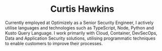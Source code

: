 <h1 align="center">Curtis Hawkins</h1>
<p>
  Currently employed at Optimizely as a Senior Security Engineer, I actively utilise languages and technologies such as TypeScript, Node, Python and Kusto Query Language. I work primarily with Cloud, Container, DevSecOps, Data and Application Security solutions, utilising programmatic techniques to enable customers to improve their processes.
</p>
<div />
